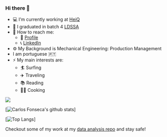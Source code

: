 ### Hi there 👋

- :computer: I’m currently working at [HeiQ](https://heiq.com/services/)
- :abacus: I graduated in batch 4 [LDSSA](https://www.lisbondatascience.org/)
- :postbox: How to reach me:
  - :e-mail: [Profile](https://ecarlosfonseca.github.io/)
  - :telephone_receiver: [LinkedIn](https://www.linkedin.com/in/carlos-fonseca-6b811630/)
- :gear: My Background is Mechanical Engineering: Production Management
- I am portuguese   :portugal:
- ⚡ My main interests are:
  - :surfer: Surfing
  - :airplane: Traveling
  - :books: Reading 
  - :cook: Cooking
  
![](https://komarev.com/ghpvc/?username=your-github-username&color=blue)

[![Carlos Fonseca's github stats](https://github-readme-stats.vercel.app/api?username=ecarlosfonseca&count_private=true&show_icons=true&theme=dark&hide_rank=false&count_private=true)]

[![Top Langs](https://github-readme-stats.vercel.app/api/top-langs/?username=ecarlosfonseca&layout=compact)]

Checkout some of my work at my [data analysis repo](https://github.com/ecarlosfonseca/Data-Analysis) and stay safe!
